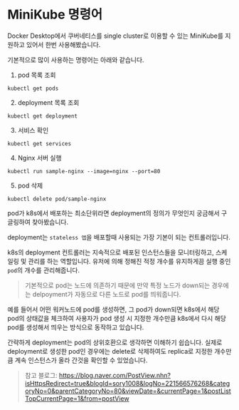 # MiniKube 명령어 

Docker Desktop에서 쿠버네티스를 single cluster로 이용할 수 있는 MiniKube를 지원하고 있어서 한번 사용해봤습니다.

기본적으로 많이 사용하는 명령어는 아래와 같습니다.


1. pod 목록 조회

```
kubectl get pods
```

2. deployment 목록 조회

```
kubectl get deployment
```

3. 서비스 확인

```
kubectl get services
```


4. Nginx 서버 실행

```
kubectl run sample-nginx --image=nginx --port=80
```


5. pod 삭제

```
kubectl delete pod/sample-nginx
```


pod가 k8s에서 배포하는 최소단위라면 deployment의 정의가 무엇인지  궁금해서 구글링하여 찾아봤습니다.

deployment는 `stateless 앱`을 배포할때 사용되는 가장 기본이 되는 컨트롤러입니다. 
 
k8s의 deployment 컨트롤러는 지속적으로 배포된 인스턴스들을 모니터링하고, 스케일링 및 관리를 하는 역할입니다. 유저에 의해 정해진 적정 개수를 유지하게끔 실행 중인 `pod`의 개수를 관리해줍니다.

> 기본적으로 pod는 노드에 의존하기 때문에 만약 특정 노드가 down되는 경우에는 delpoyment가 자동으로 다른 노드로 pod를 띄워줍니다.

 
예를 들어서 어떤 워커노드에 pod를 생성하면, 그 pod가 down되면 k8s에서 해당 pod의 상태값을 체크하여 사용자가 pod 생성 시 지정한 개수만큼 k8s에서 다시 해당 pod를 생성해서 띄우는 방식으로 동작하고 있습니다.

간략하게 deployment는 pod의 상위호환으로 생각하면 이해하기 쉽습니다.
실제로 deployment로 생성한 pod인 경우에는 delete로 삭제하여도 replica로 지정한 개수만큼 계속 인스턴스가 올라 간것을 확인할 수 있었습니다.

> 참고 블로그: https://blog.naver.com/PostView.nhn?isHttpsRedirect=true&blogId=sory1008&logNo=221566576268&categoryNo=0&parentCategoryNo=80&viewDate=&currentPage=1&postListTopCurrentPage=1&from=postView
